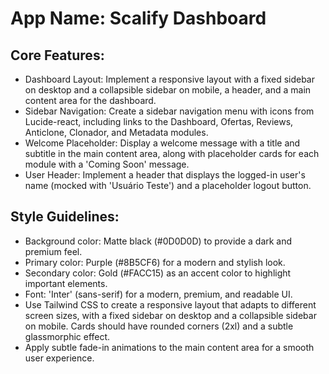 # **App Name**: Scalify Dashboard

## Core Features:

- Dashboard Layout: Implement a responsive layout with a fixed sidebar on desktop and a collapsible sidebar on mobile, a header, and a main content area for the dashboard.
- Sidebar Navigation: Create a sidebar navigation menu with icons from Lucide-react, including links to the Dashboard, Ofertas, Reviews, Anticlone, Clonador, and Metadata modules.
- Welcome Placeholder: Display a welcome message with a title and subtitle in the main content area, along with placeholder cards for each module with a 'Coming Soon' message.
- User Header: Implement a header that displays the logged-in user's name (mocked with 'Usuário Teste') and a placeholder logout button.

## Style Guidelines:

- Background color: Matte black (#0D0D0D) to provide a dark and premium feel.
- Primary color: Purple (#8B5CF6) for a modern and stylish look.
- Secondary color: Gold (#FACC15) as an accent color to highlight important elements.
- Font: 'Inter' (sans-serif) for a modern, premium, and readable UI.
- Use Tailwind CSS to create a responsive layout that adapts to different screen sizes, with a fixed sidebar on desktop and a collapsible sidebar on mobile.  Cards should have rounded corners (2xl) and a subtle glassmorphic effect.
- Apply subtle fade-in animations to the main content area for a smooth user experience.